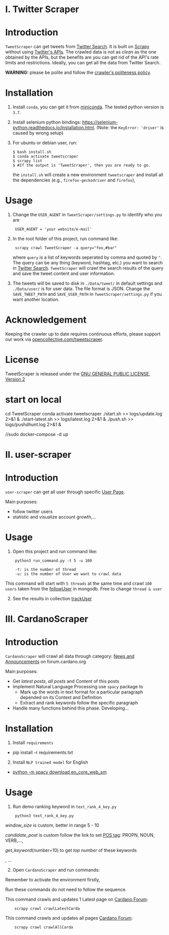 # I. Twitter Scraper #
# Introduction #
`TweetScraper` can get tweets from [Twitter Search](https://twitter.com/explore). 
It is built on [Scrapy](http://scrapy.org/) without using [Twitter's APIs](https://dev.twitter.com/rest/public).
The crawled data is not as *clean* as the one obtained by the APIs, but the benefits are you can get rid of the API's rate limits and restrictions. Ideally, you can get all the data from Twitter Search.

**WARNING:** please be polite and follow the [crawler's politeness policy](https://en.wikipedia.org/wiki/Web_crawler#Politeness_policy).
 

# Installation #
1. Install `conda`, you can get it from [miniconda](https://docs.conda.io/en/latest/miniconda.html). The tested python version is `3.7`. 

2. Install selenium python bindings: https://selenium-python.readthedocs.io/installation.html. (Note: the `KeyError: 'driver'` is caused by wrong setup)

3. For ubuntu or debian user, run:
    
    ```
    $ bash install.sh
    $ conda activate tweetscraper
    $ scrapy list
    $ #If the output is 'TweetScraper', then you are ready to go.
    ```

    the `install.sh` will create a new environment `tweetscraper` and install all the dependencies (e.g., `firefox-geckodriver` and `firefox`),

# Usage #
1. Change the `USER_AGENT` in `TweetScraper/settings.py` to identify who you are
	
		USER_AGENT = 'your website/e-mail'

2. In the root folder of this project, run command like: 

		scrapy crawl TweetScraper -a query="foo,#bar"

	where `query` is a list of keywords seperated by comma and quoted by `"`. The query can be any thing (keyword, hashtag, etc.) you want to search in [Twitter Search](https://twitter.com/search-home). `TweetScraper` will crawl the search results of the query and save the tweet content and user information. 

3. The tweets will be saved to disk in `./Data/tweet/` in default settings and `./Data/user/` is for user data. The file format is JSON. Change the `SAVE_TWEET_PATH` and `SAVE_USER_PATH` in `TweetScraper/settings.py` if you want another location.


# Acknowledgement #
Keeping the crawler up to date requires continuous efforts, please support our work via [opencollective.com/tweetscraper](https://opencollective.com/tweetscraper).


# License #
TweetScraper is released under the [GNU GENERAL PUBLIC LICENSE, Version 2](https://github.com/jonbakerfish/TweetScraper/blob/master/LICENSE)


# start on local #
cd TweetScraper
conda activate tweetscraper
./start.sh >> logs/update.log 2>&1 &
./start-latest.sh >> logs/latest.log 2>&1 &
./push.sh >> logs/pushdhunt.log 2>&1 &

//sudo docker-compose -d up

# II. user-scraper #
# Introduction #
`user-scraper` can get all user through specific [User Page](https://twitter.com/elonmusk). 

Main purposes: 
+ follow twitter users
+ statistic and visualize account growth,...

# Usage #
1. Open this project and run command like:

		python3 run_command.py -t 5 -u 100
   
		-t: is the number of thread
		-u: is the number of User we want to crawl data

This command will start with `5 threads` at the same time and crawl `100 users` taken from the [followUser](http://localhost:8081/db/twitterdata/followUser) in mongodb. Free to change `thread & user`

2. See the results in collection [trackUser](http://localhost:8081/db/twitterdata/trackUser) 

# III. CardanoScraper #
# Introduction #

`CardanoScraper` will crawl all data through category: [News and Announcements](https://forum.cardano.org/c/english/announcements/13) on forum.cardano.org

Main purposes:
+ Get *latest posts*, *all posts* and *Content* of this posts
+ Implement Natural Language Processing use `spacy` package to
  + Mark up the words in text format for a particular paragraph depended on its Context and Definition
  + Extract and rank keywords follow the specific paragraph
+ Handle many functions behind this phase. Developing...

# Installation #

1. Install `requirements` 
+ pip install -r requirements.txt
  
2. Install `NLP trained model` for English
+ [python -m spacy download en_core_web_sm](https://spacy.io/models/en)


# Usage #
1. Run demo ranking keyword in `text_rank_4_key.py`
	
		python3 text_rank_4_key.py
	
*window_size* is custom, better in range 5 - 10

*candidate_post* is custom follow the link to set [POS tag](https://spacy.io/usage/linguistic-features): PROPN, NOUN, VERB,...,

*get_keyword*(number=10) to get *top number* of these keywords

, ...

2. Open `CardanoScraper` and run commands:

Remember to activate the environment firstly,

Run these commands do not need to follow the sequence.

This command crawls and updates 1 Latest page on [Cardano Forum](https://forum.cardano.org/c/english/announcements/13):
		
		scrapy crawl crawlLatestCarda

This command crawls and updates all pages [Cardano Forum](https://forum.cardano.org/c/english/announcements/13):

		scrapy crawl crawlAllCarda
